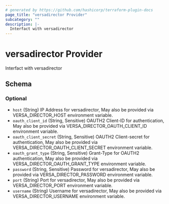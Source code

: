 ```yaml
---
# generated by https://github.com/hashicorp/terraform-plugin-docs
page_title: "versadirector Provider"
subcategory: ""
description: |-
  Interfact with versadirector
---
```


# versadirector Provider

Interfact with versadirector



<!-- schema generated by tfplugindocs -->
## Schema

### Optional

- `host` (String) IP Address for versadirector, May also be provided via VERSA_DIRECTOR_HOST environment variable.
- `oauth_client_id` (String, Sensitive) OAUTH2 Client-ID for authentication, May also be provided via VERSA_DIRECTOR_OAUTH_CLIENT_ID environment variable.
- `oauth_client_secret` (String, Sensitive) OAUTH2 Client-secret for authentication, May also be provided via VERSA_DIRECTOR_OAUTH_CLIENT_SECRET environment variable.
- `oauth_grant_type` (String, Sensitive) Grant-Type for OAUTH2 authentication, May also be provided via VERSA_DIRECTOR_OAUTH_GRANT_TYPE environment variable.
- `password` (String, Sensitive) Password for versadirector, May also be provided via VERSA_DIRECTOR_PASSWORD environment variable.
- `port` (String) Port for versadirector, May also be provided via VERSA_DIRECTOR_PORT environment variable.
- `username` (String) Username for versadirector, May also be provided via VERSA_DIRECTOR_USERNAME environment variable.
